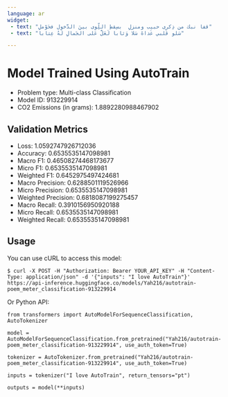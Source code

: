 ```yaml
---
language: ar
widget:
 - text: "قفا نبك من ذِكرى حبيب ومنزلِ  بسِقطِ اللِّوى بينَ الدَّخول فحَوْملِ"
 - text: "سَلو قَلبي غَداةَ سَلا وَثابا لَعَلَّ عَلى الجَمالِ لَهُ عِتابا"

---
```


# Model Trained Using AutoTrain

- Problem type: Multi-class Classification
- Model ID: 913229914
- CO2 Emissions (in grams): 1.8892280988467902

## Validation Metrics

- Loss: 1.0592747926712036
- Accuracy: 0.6535535147098981
- Macro F1: 0.46508274468173677
- Micro F1: 0.6535535147098981
- Weighted F1: 0.6452975497424681
- Macro Precision: 0.6288501119526966
- Micro Precision: 0.6535535147098981
- Weighted Precision: 0.6818087199275457
- Macro Recall: 0.3910156950920188
- Micro Recall: 0.6535535147098981
- Weighted Recall: 0.6535535147098981


## Usage

You can use cURL to access this model:

```
$ curl -X POST -H "Authorization: Bearer YOUR_API_KEY" -H "Content-Type: application/json" -d '{"inputs": "I love AutoTrain"}' https://api-inference.huggingface.co/models/Yah216/autotrain-poem_meter_classification-913229914
```

Or Python API:

```
from transformers import AutoModelForSequenceClassification, AutoTokenizer

model = AutoModelForSequenceClassification.from_pretrained("Yah216/autotrain-poem_meter_classification-913229914", use_auth_token=True)

tokenizer = AutoTokenizer.from_pretrained("Yah216/autotrain-poem_meter_classification-913229914", use_auth_token=True)

inputs = tokenizer("I love AutoTrain", return_tensors="pt")

outputs = model(**inputs)
```